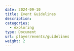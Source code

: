 ```yaml
---
date: 2024-09-10
title: Event Guidelines
description:
categories:
  - exploring
type: Document
url: player/events/guidelines
weight: 2
---
```

